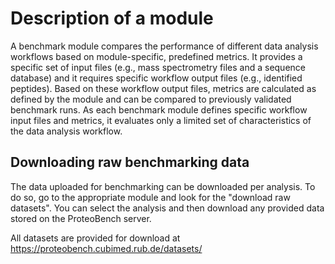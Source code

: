 # Description of a module

A benchmark module compares the performance of different data analysis workflows based on module-specific, predefined metrics. It provides a specific set of input files (e.g., mass spectrometry files and a sequence database) and it requires specific workflow output files (e.g., identified peptides). Based on these workflow output files, metrics are calculated as defined by the module and can be compared to previously validated benchmark runs. As each benchmark module defines specific workflow input files and metrics, it evaluates only a limited set of characteristics of the data analysis workflow.

## Downloading raw benchmarking data
The data uploaded for benchmarking can be downloaded per analysis. To do so, go to the appropriate module and look for the "download raw datasets". You can select the analysis and then download any provided data stored on the ProteoBench server.

All datasets are provided for download at https://proteobench.cubimed.rub.de/datasets/
